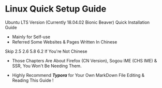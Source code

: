 # Linux Quick Setup Guide

Ubuntu LTS Version (Currently 18.04.02 Bionic Beaver) Quick Installation Guide

* Mainly for Self-use
* Referred Some Websites & Pages Written In Chinese

Skip 2.5 2.6 5.8 6.2 If You're Not Chinese

* Those Chapters Are About Firefox (CN Version), Sogou IME (CHS IME) & SSR, You Won't Be Needing Them.

* Highly Recommend ***Typora*** for Your Own MarkDown File Editing & Reading This Guide !

